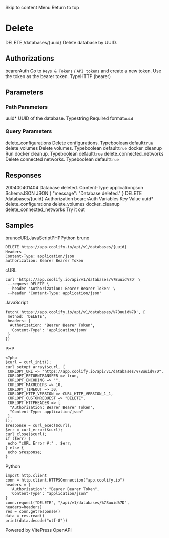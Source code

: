 Skip to content
Menu
Return to top
# Delete​
DELETE
/databases/{uuid}
Delete database by UUID.
## Authorizations​
bearerAuth
Go to `Keys & Tokens` / `API tokens` and create a new token. Use the token as the bearer token.
TypeHTTP (bearer)
## Parameters​
### Path Parameters
uuid*
UUID of the database.
Typestring
Required
format`uuid`
### Query Parameters
delete_configurations
Delete configurations.
Typeboolean
default`true`
delete_volumes
Delete volumes.
Typeboolean
default`true`
docker_cleanup
Run docker cleanup.
Typeboolean
default`true`
delete_connected_networks
Delete connected networks.
Typeboolean
default`true`
## Responses​
200400401404
Database deleted.
Content-Type
application/json
SchemaJSON
JSON
{
"message": "Database deleted."
}
DELETE
/databases/{uuid}
Authorization 
bearerAuth
Variables
Key
Value
uuid*
delete_configurations
delete_volumes
docker_cleanup
delete_connected_networks
Try it out
## Samples​
brunocURLJavaScriptPHPPython
bruno
```
DELETE https://app.coolify.io/api/v1/databases/{uuid}
Headers
Content-Type: application/json
authorization: Bearer Bearer Token

```

cURL
```
curl 'https://app.coolify.io/api/v1/databases/%7Buuid%7D' \
 --request DELETE \
 --header 'Authorization: Bearer Bearer Token' \
 --header 'Content-Type: application/json'
```

JavaScript
```
fetch('https://app.coolify.io/api/v1/databases/%7Buuid%7D', {
 method: 'DELETE',
 headers: {
  Authorization: 'Bearer Bearer Token',
  'Content-Type': 'application/json'
 }
})
```

PHP
```
<?php
$curl = curl_init();
curl_setopt_array($curl, [
 CURLOPT_URL => "https://app.coolify.io/api/v1/databases/%7Buuid%7D",
 CURLOPT_RETURNTRANSFER => true,
 CURLOPT_ENCODING => "",
 CURLOPT_MAXREDIRS => 10,
 CURLOPT_TIMEOUT => 30,
 CURLOPT_HTTP_VERSION => CURL_HTTP_VERSION_1_1,
 CURLOPT_CUSTOMREQUEST => "DELETE",
 CURLOPT_HTTPHEADER => [
  "Authorization: Bearer Bearer Token",
  "Content-Type: application/json"
 ],
]);
$response = curl_exec($curl);
$err = curl_error($curl);
curl_close($curl);
if ($err) {
 echo "cURL Error #:" . $err;
} else {
 echo $response;
}
```

Python
```
import http.client
conn = http.client.HTTPSConnection("app.coolify.io")
headers = {
  'Authorization': "Bearer Bearer Token",
  'Content-Type': "application/json"
}
conn.request("DELETE", "/api/v1/databases/%7Buuid%7D", headers=headers)
res = conn.getresponse()
data = res.read()
print(data.decode("utf-8"))
```

Powered by  VitePress OpenAPI 
